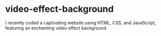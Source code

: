 # video-effect-background
I recently coded a captivating website using HTML, CSS, and JavaScript, featuring an enchanting video effect background.
